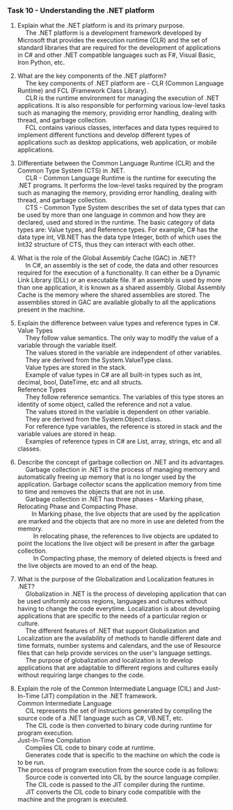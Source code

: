 ### Task 10 - Understanding the .NET platform 

1. Explain what the .NET platform is and its primary purpose.
<br> &emsp; The .NET platform is a development framework developed by Microsoft that provides the execution runtime (CLR) and the set of standard libraries that are required for the development of applications in C# and other .NET compatible languages such as F#, Visual Basic, Iron Python, etc.
 
2. What are the key components of the .NET platform? 
<br> &emsp; The key components of .NET platform are - CLR (Common Language Runtime) and FCL (Framework Class Library). 
<br> &emsp; CLR is the runtime environment for managing the execution of .NET applications. It is also responsible for performing various low-level tasks such as managing the memory, providing error handling, dealing with thread, and garbage collection. 
<br> &emsp; FCL contains various classes, interfaces and data types required to implement different functions and develop different types of applications such as desktop applications, web application, or mobile applications.
 
3. Differentiate between the Common Language Runtime (CLR) and the Common Type System (CTS) in .NET. 
<br> &emsp; CLR - Common Language Runtime is the runtime for executing the .NET programs. It performs the low-level tasks required by the program such as managing the memory, providing error handling, dealing with thread, and garbage collection.
<br> &emsp; CTS - Common Type System describes the set of data types that can be used by more than one language in common and how they are declared, used and stored in the runtime. The basic category of data types are: Value types, and Reference types. For example, C# has the data type int, VB.NET has the data type Integer, both of which uses the Int32 structure of CTS, thus they can interact with each other.
 
4. What is the role of the Global Assembly Cache (GAC) in .NET? 
<br> &emsp; In C#, an assembly is the set of code, the data and other resources required for the execution of a functionality. It can either be a Dynamic Link Library (DLL) or an executable file. If an assembly is used by more than one application, it is known as a shared assembly. Global Assembly Cache is the memory where the shared assemblies are stored. The assemblies stored in GAC are available globally to all the applications present in the machine.  
 
5. Explain the difference between value types and reference types in C#. 
<br> Value Types 
<br> &emsp; They follow value semantics. The only way to modify the value of a variable through the variable itself.
<br> &emsp; The values stored in the variable are independent of other variables.
<br> &emsp; They are derived from the System.ValueType class.
<br> &emsp; Value types are stored in the stack.
<br> &emsp; Example of value types in C# are all built-in types such as int, decimal, bool, DateTime, etc and all structs.
<br> Reference Types
<br> &emsp; They follow reference semantics. The variables of this type stores an identity of some object, called the reference and not a value.
<br> &emsp; The values stored in the variable is dependent on other variable.
<br> &emsp; They are derived from the System.Object class.
<br> &emsp; For reference type variables, the reference is stored in stack and the variable values are stored in heap.
<br> &emsp; Examples of reference types in C# are List, array, strings, etc and all classes.
 
6. Describe the concept of garbage collection on .NET and its advantages. 
<br> &emsp; Garbage collection in .NET is the process of managing memory and automatically freeing up memory that is no longer used by the application. Garbage collector scans the application memory from time to time and removes the objects that are not in use. 
<br> &emsp; Garbage collection in .NET has three phases - Marking phase, Relocating Phase and Compacting Phase. 
<br> &emsp; &emsp;In Marking phase, the live objects that are used by the application are marked and the objects that are no more in use are deleted from the memory. 
<br> &emsp; &emsp; In relocating phase, the references to live objects are updated to point the locations the live object will be present in after the garbage collection. 
<br> &emsp; &emsp; In Compacting phase, the memory of deleted objects is freed and the live objects are moved to an end of the heap.   
 
7. What is the purpose of the Globalization and Localization features in .NET? 
<br> &emsp; Globalization in .NET is the process of developing application that can be used uniformly across regions, languages and cultures without having to change the code everytime. Localization is about developing applications that are specific to the needs of a particular region or culture. 
<br> &emsp; The different features of .NET that support Globalization and Localization are the availability of methods to handle different date and time formats, number systems and calendars, and the use of Resource files that can help provide services on the user's language settings.
<br> &emsp; The purpose of globalization and localization is to develop applications that are adaptable to different regions and cultures easily without requiring large changes to the code.
 
8. Explain the role of the Common Intermediate Language (CIL) and Just-In-Time (JIT) compilation in the .NET framework. 
<br> Common Intermediate Language
<br> &emsp; CIL represents the set of instructions generated by compiling the source code of a .NET language such as C#, VB.NET, etc. 
<br> &emsp; The CIL code is then converted to binary code during runtime for program execution.
<br> Just-In-Time Compilation
<br> &emsp; Compiles CIL code to binary code at runtime.
<br> &emsp; Generates code that is specific to the machine on which the code is to be run. 
<br> The process of program execution from the source code is as follows:
<br> &emsp; Source code is converted into CIL by the source language compiler.
<br> &emsp; The CIL code is passed to the JIT compiler during the runtime.
<br> &emsp; JIT converts the CIL code to binary code compatible with the machine and the program is executed.
 